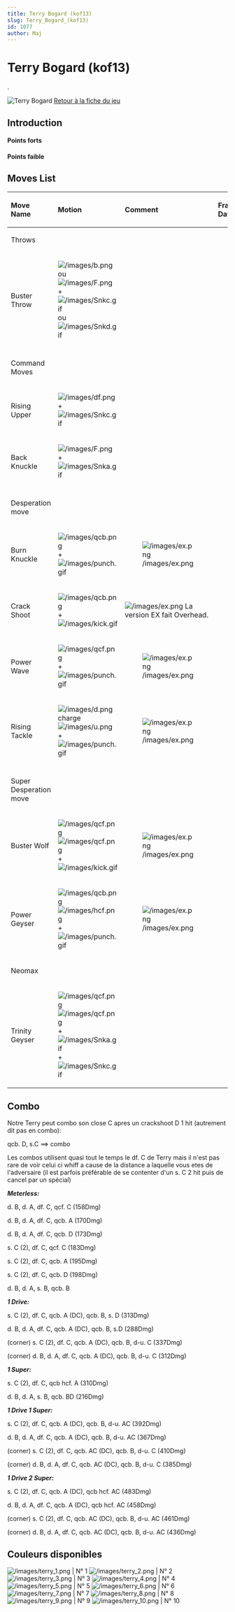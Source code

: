 ```yaml
---
title: Terry Bogard (kof13)
slug: Terry_Bogard_(kof13)
id: 1077
author: Maj
---
```


# Terry Bogard (kof13)

.

![Terry Bogard](/images/terrykof13.gif "Terry Bogard") [Retour à la
fiche du
jeu](http://basgrospoing.fr/wiki/index.php?title=The_King_of_Fighters_XIII)

## Introduction

#### Points forts

#### Points faible

## Moves List

<table>
<thead>
<tr class="header">
<th style="text-align: left;"><p>Move Name</p></th>
<th style="text-align: left;"><p>Motion</p></th>
<th style="text-align: left;"><p>Comment</p></th>
<th style="text-align: left;"><p>Frame Data</p></th>
<th style="text-align: left;"><p>Cancelable</p></th>
<th style="text-align: left;"><p>Damage LOW/HIGH/EX</p></th>
</tr>
</thead>
<tbody>
<tr class="odd">
<td style="text-align: left;"><p>Throws</p></td>
<td style="text-align: left;"></td>
<td style="text-align: left;"></td>
<td style="text-align: left;"></td>
<td style="text-align: left;"></td>
<td style="text-align: left;"></td>
</tr>
<tr class="even">
<td style="text-align: left;"><p>Buster Throw</p></td>
<td style="text-align: left;"><p><img src="/images/b.png"
title="/images/b.png" alt="/images/b.png" /> ou <img src="/images/F.png"
title="/images/F.png" alt="/images/F.png" /> + <img
src="/images/Snkc.gif" title="/images/Snkc.gif"
alt="/images/Snkc.gif" /> ou <img src="/images/Snkd.gif"
title="/images/Snkd.gif" alt="/images/Snkd.gif" /></p></td>
<td style="text-align: left;"></td>
<td style="text-align: left;"></td>
<td style="text-align: left;"></td>
<td style="text-align: left;"><p>100</p></td>
</tr>
<tr class="odd">
<td style="text-align: left;"></td>
<td style="text-align: left;"></td>
<td style="text-align: left;"></td>
<td style="text-align: left;"></td>
<td style="text-align: left;"></td>
<td style="text-align: left;"></td>
</tr>
<tr class="even">
<td style="text-align: left;"><p>Command Moves</p></td>
<td style="text-align: left;"></td>
<td style="text-align: left;"></td>
<td style="text-align: left;"></td>
<td style="text-align: left;"></td>
<td style="text-align: left;"></td>
</tr>
<tr class="odd">
<td style="text-align: left;"><p>Rising Upper</p></td>
<td style="text-align: left;"><p><img src="/images/df.png"
title="/images/df.png" alt="/images/df.png" /> + <img
src="/images/Snkc.gif" title="/images/Snkc.gif"
alt="/images/Snkc.gif" /></p></td>
<td style="text-align: left;"></td>
<td style="text-align: left;"></td>
<td style="text-align: left;"></td>
<td style="text-align: left;"><p>60</p></td>
</tr>
<tr class="even">
<td style="text-align: left;"><p>Back Knuckle</p></td>
<td style="text-align: left;"><p><img src="/images/F.png"
title="/images/F.png" alt="/images/F.png" /> + <img
src="/images/Snka.gif" title="/images/Snka.gif"
alt="/images/Snka.gif" /></p></td>
<td style="text-align: left;"></td>
<td style="text-align: left;"></td>
<td style="text-align: left;"></td>
<td style="text-align: left;"><p>80</p></td>
</tr>
<tr class="odd">
<td style="text-align: left;"></td>
<td style="text-align: left;"></td>
<td style="text-align: left;"></td>
<td style="text-align: left;"></td>
<td style="text-align: left;"></td>
<td style="text-align: left;"></td>
</tr>
<tr class="even">
<td style="text-align: left;"><p>Desperation move</p></td>
<td style="text-align: left;"></td>
<td style="text-align: left;"></td>
<td style="text-align: left;"></td>
<td style="text-align: left;"></td>
<td style="text-align: left;"></td>
</tr>
<tr class="odd">
<td style="text-align: left;"><p>Burn Knuckle</p></td>
<td style="text-align: left;"><p><img src="/images/qcb.png"
title="/images/qcb.png" alt="/images/qcb.png" /> + <img
src="/images/punch.gif" title="/images/punch.gif"
alt="/images/punch.gif" /></p></td>
<td style="text-align: left;"><figure>
<img src="/images/ex.png" title="/images/ex.png" alt="/images/ex.png" />
<figcaption aria-hidden="true">/images/ex.png</figcaption>
</figure></td>
<td style="text-align: left;"></td>
<td style="text-align: left;"></td>
<td style="text-align: left;"><p>75 / 90<br />
160</p></td>
</tr>
<tr class="even">
<td style="text-align: left;"><p>Crack Shoot</p></td>
<td style="text-align: left;"><p><img src="/images/qcb.png"
title="/images/qcb.png" alt="/images/qcb.png" /> + <img
src="/images/kick.gif" title="/images/kick.gif"
alt="/images/kick.gif" /></p></td>
<td style="text-align: left;"><p><img src="/images/ex.png"
title="/images/ex.png" alt="/images/ex.png" /> La version EX fait
Overhead.</p></td>
<td style="text-align: left;"></td>
<td style="text-align: left;"></td>
<td style="text-align: left;"><p>40(2 fois) / 40(4 fois)<br />
120</p></td>
</tr>
<tr class="odd">
<td style="text-align: left;"><p>Power Wave</p></td>
<td style="text-align: left;"><p><img src="/images/qcf.png"
title="/images/qcf.png" alt="/images/qcf.png" /> + <img
src="/images/punch.gif" title="/images/punch.gif"
alt="/images/punch.gif" /></p></td>
<td style="text-align: left;"><figure>
<img src="/images/ex.png" title="/images/ex.png" alt="/images/ex.png" />
<figcaption aria-hidden="true">/images/ex.png</figcaption>
</figure></td>
<td style="text-align: left;"></td>
<td style="text-align: left;"></td>
<td style="text-align: left;"><p>60<br />
127</p></td>
</tr>
<tr class="even">
<td style="text-align: left;"><p>Rising Tackle</p></td>
<td style="text-align: left;"><p><img src="/images/d.png"
title="/images/d.png" alt="/images/d.png" />charge<img
src="/images/u.png" title="/images/u.png" alt="/images/u.png" /> + <img
src="/images/punch.gif" title="/images/punch.gif"
alt="/images/punch.gif" /></p></td>
<td style="text-align: left;"><figure>
<img src="/images/ex.png" title="/images/ex.png" alt="/images/ex.png" />
<figcaption aria-hidden="true">/images/ex.png</figcaption>
</figure></td>
<td style="text-align: left;"></td>
<td style="text-align: left;"></td>
<td style="text-align: left;"><p>74 / 122<br />
167</p></td>
</tr>
<tr class="odd">
<td style="text-align: left;"></td>
<td style="text-align: left;"></td>
<td style="text-align: left;"></td>
<td style="text-align: left;"></td>
<td style="text-align: left;"></td>
<td style="text-align: left;"></td>
</tr>
<tr class="even">
<td style="text-align: left;"><p>Super Desperation move</p></td>
<td style="text-align: left;"></td>
<td style="text-align: left;"></td>
<td style="text-align: left;"></td>
<td style="text-align: left;"></td>
<td style="text-align: left;"></td>
</tr>
<tr class="odd">
<td style="text-align: left;"><p>Buster Wolf</p></td>
<td style="text-align: left;"><p><img src="/images/qcf.png"
title="/images/qcf.png" alt="/images/qcf.png" /><img
src="/images/qcf.png" title="/images/qcf.png" alt="/images/qcf.png" /> +
<img src="/images/kick.gif" title="/images/kick.gif"
alt="/images/kick.gif" /></p></td>
<td style="text-align: left;"><figure>
<img src="/images/ex.png" title="/images/ex.png" alt="/images/ex.png" />
<figcaption aria-hidden="true">/images/ex.png</figcaption>
</figure></td>
<td style="text-align: left;"></td>
<td style="text-align: left;"></td>
<td style="text-align: left;"><p>180<br />
300</p></td>
</tr>
<tr class="even">
<td style="text-align: left;"><p>Power Geyser</p></td>
<td style="text-align: left;"><p><img src="/images/qcb.png"
title="/images/qcb.png" alt="/images/qcb.png" /><img
src="/images/hcf.png" title="/images/hcf.png" alt="/images/hcf.png" /> +
<img src="/images/punch.gif" title="/images/punch.gif"
alt="/images/punch.gif" /></p></td>
<td style="text-align: left;"><figure>
<img src="/images/ex.png" title="/images/ex.png" alt="/images/ex.png" />
<figcaption aria-hidden="true">/images/ex.png</figcaption>
</figure></td>
<td style="text-align: left;"></td>
<td style="text-align: left;"></td>
<td style="text-align: left;"><p>210<br />
360</p></td>
</tr>
<tr class="odd">
<td style="text-align: left;"><p>Neomax</p></td>
<td style="text-align: left;"></td>
<td style="text-align: left;"></td>
<td style="text-align: left;"></td>
<td style="text-align: left;"></td>
<td style="text-align: left;"></td>
</tr>
<tr class="even">
<td style="text-align: left;"><p>Trinity Geyser</p></td>
<td style="text-align: left;"><p><img src="/images/qcf.png"
title="/images/qcf.png" alt="/images/qcf.png" /><img
src="/images/qcf.png" title="/images/qcf.png" alt="/images/qcf.png" /> +
<img src="/images/Snka.gif" title="/images/Snka.gif"
alt="/images/Snka.gif" />+<img src="/images/Snkc.gif"
title="/images/Snkc.gif" alt="/images/Snkc.gif" /></p></td>
<td style="text-align: left;"></td>
<td style="text-align: left;"></td>
<td style="text-align: left;"></td>
<td style="text-align: left;"><p>450</p></td>
</tr>
</tbody>
</table>

## Combo

Notre Terry peut combo son close C apres un crackshoot D 1 hit
(autrement dit pas en combo):

qcb. D, s.C ==\> combo

Les combos utilisent quasi tout le temps le df. C de Terry mais il n'est
pas rare de voir celui ci whiff a cause de la distance a laquelle vous
etes de l'adversaire (il est parfois préférable de se contenter d'un s.
C 2 hit puis de cancel par un spécial)

***Meterless:***

d\. B, d. A, df. C, qcf. C (158Dmg)

d\. B, d. A, df. C, qcb. A (170Dmg)

d\. B, d. A, df. C, qcb. D (173Dmg)

s\. C (2), df. C, qcf. C (183Dmg)

s\. C (2), df. C, qcb. A (195Dmg)

s\. C (2), df. C, qcb. D (198Dmg)

d\. B, d. A, s. B, qcb. B

***1 Drive:***

s\. C (2), df. C, qcb. A (DC), qcb. B, s. D (313Dmg)

d\. B, d. A, df. C, qcb. A (DC), qcb. B, s.D (288Dmg)

(corner) s. C (2), df. C, qcb. A (DC), qcb. B, d-u. C (337Dmg)

(corner) d. B, d. A, df. C, qcb. A (DC), qcb. B, d-u. C (312Dmg)

***1 Super:***

s\. C (2), df. C, qcb hcf. A (310Dmg)

d\. B, d. A, s. B, qcb. BD (216Dmg)

***1 Drive 1 Super:***

s\. C (2), df. C, qcb. A (DC), qcb. B, d-u. AC (392Dmg)

d\. B, d. A, df. C, qcb. A (DC), qcb. B, d-u. AC (367Dmg)

(corner) s. C (2), df. C, qcb. AC (DC), qcb. B, d-u. C (410Dmg)

(corner) d. B, d. A, df. C, qcb. AC (DC), qcb. B, d-u. C (385Dmg)

***1 Drive 2 Super:***

s\. C (2), df. C, qcb. A (DC), qcb hcf. AC (483Dmg)

d\. B, d. A, df. C, qcb. A (DC), qcb hcf. AC (458Dmg)

(corner) s. C (2), df. C, qcb. AC (DC), qcb. B, d-u. AC (461Dmg)

(corner) d. B, d. A, df. C, qcb. AC (DC), qcb. B, d-u. AC (436Dmg)

## Couleurs disponibles

![](/images/terry_1.png "/images/terry_1.png") \| N° 1
![](/images/terry_2.png "/images/terry_2.png") \| N° 2
![](/images/terry_3.png "/images/terry_3.png") \| N° 3
![](/images/terry_4.png "/images/terry_4.png") \| N° 4
![](/images/terry_5.png "/images/terry_5.png") \| N° 5
![](/images/terry_6.png "/images/terry_6.png") \| N° 6
![](/images/terry_7.png "/images/terry_7.png") \| N° 7
![](/images/terry_8.png "/images/terry_8.png") \| N° 8
![](/images/terry_9.png "/images/terry_9.png") \| N° 9
![](/images/terry_10.png "/images/terry_10.png") \| N° 10
